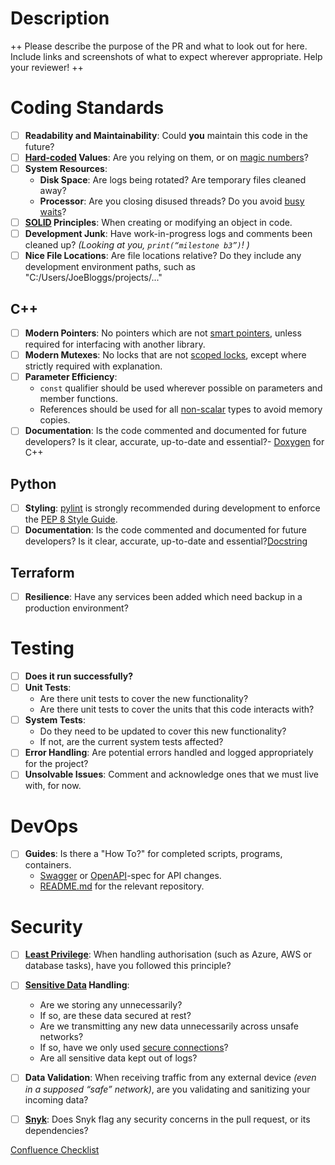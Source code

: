 # Description

 ++ Please describe the purpose of the PR and what to look out for here. Include links and screenshots of what to expect wherever appropriate. Help your reviewer! ++

# Coding Standards

- [ ] **Readability and Maintainability**: Could **you** maintain this code in the future?
- [ ] **[Hard-coded](https://en.wikipedia.org/wiki/Hard_coding) Values**: Are you relying on them, or on [magic numbers](https://en.wikipedia.org/wiki/Magic_number_(programming))?
- [ ] **System Resources**: 
  - **Disk Space**: Are logs being rotated? Are temporary files cleaned away?
  - **Processor**: Are you closing disused threads? Do you avoid [busy waits](https://en.wikipedia.org/wiki/Busy_waiting)?
- [ ] **[SOLID](https://en.wikipedia.org/wiki/SOLID) Principles**: When creating or modifying an object in code.
- [ ] **Development Junk**: Have work-in-progress logs and comments been cleaned up? *(Looking at you, `print(“milestone b3”)`! )*
- [ ] **Nice File Locations**: Are file locations relative? Do they include any development environment paths, such as "C:/Users/JoeBloggs/projects/..."

## C++

- [ ] **Modern Pointers**: No pointers which are not [smart pointers](https://learn.microsoft.com/en-us/cpp/cpp/smart-pointers-modern-cpp?view=msvc-170#c-standard-library-smart-pointers), unless required for interfacing with another library.
- [ ] **Modern Mutexes**: No locks that are not [scoped locks](https://en.cppreference.com/w/cpp/thread/unique_lock), except where strictly required with explanation.
- [ ] **Parameter Efficiency**:
    - `const` qualifier should be used wherever possible on parameters and member functions.
    - References should be used for all [non-scalar](https://www.oreilly.com/library/view/sql-and-relational/9781449319724/ch02s05.html#:~:text=It%27s%20usual%20to%20think%20of,itself%20is%20scalar%20or%20nonscalar.) types to avoid memory copies.
- [ ] **Documentation**: Is the code commented and documented for future developers? Is it clear, accurate, up-to-date and essential?- [Doxygen](https://www.doxygen.nl/manual/docblocks.html) for C++

## Python
- [ ] **Styling**: [pylint](https://pypi.org/project/pylint/) is strongly recommended during development to enforce the [PEP 8 Style Guide](https://peps.python.org/pep-0008/).
- [ ] **Documentation**: Is the code commented and documented for future developers? Is it clear, accurate, up-to-date and essential?[Docstring](https://peps.python.org/pep-0257/) 

## Terraform
- [ ] **Resilience**: Have any services been added which need backup in a production environment?

# Testing

- [ ] **Does it run successfully?**
- [ ] **Unit Tests**: 
    - Are there unit tests to cover the new functionality? 
    - Are there unit tests to cover the units that this code interacts with?
- [ ] **System Tests**: 
    - Do they need to be updated to cover this new functionality? 
    - If not, are the current system tests affected?
- [ ] **Error Handling**: Are potential errors handled and logged appropriately for the project?
- [ ] **Unsolvable Issues**: Comment and acknowledge ones that we must live with, for now.

# DevOps

- [ ] **Guides**: Is there a "How To?" for completed scripts, programs, containers.
  - [Swagger](https://swagger.io/) or [OpenAPI](https://spec.openapis.org/oas/v3.1.0)-spec for API changes.
  - [README.md](https://www.markdownguide.org/basic-syntax/) for the relevant repository.

# Security

- [ ] **[Least Privilege](https://csrc.nist.gov/glossary/term/least_privilege#:~:text=Definitions%3A,needs%20to%20perform%20its%20function.)**: When handling authorisation (such as Azure, AWS or database tasks), have you followed this principle?
- [ ] **[Sensitive Data](https://gdpr-info.eu/issues/personal-data/#:~:text=These%20data%20include%20genetic%2C%20biometric,convictions%20or%20trade%20union%20membership.) Handling**:
  - Are we storing any unnecessarily?
  - If so, are these data secured at rest?
  - Are we transmitting any new data unnecessarily across unsafe networks?
  - If so, have we only used [secure connections](https://informationsecurity.wustl.edu/items/confidentiality-integrity-and-availability-the-cia-triad/)?
  - Are all sensitive data kept out of logs?
- [ ] **Data Validation**: When receiving traffic from any external device *(even in a supposed “safe” network)*, are you validating and sanitizing your incoming data?
- [ ] **[Snyk](https://app.snyk.io/login?redirectUri=L29yZy9oYXJyaXNvbmhn&from=snyk_auth_link)**: Does Snyk flag any security concerns in the pull request, or its dependencies?



[Confluence Checklist](https://touchbyte.atlassian.net/wiki/spaces/FaceEntry/pages/34177025/Code+Review+Checklist)
